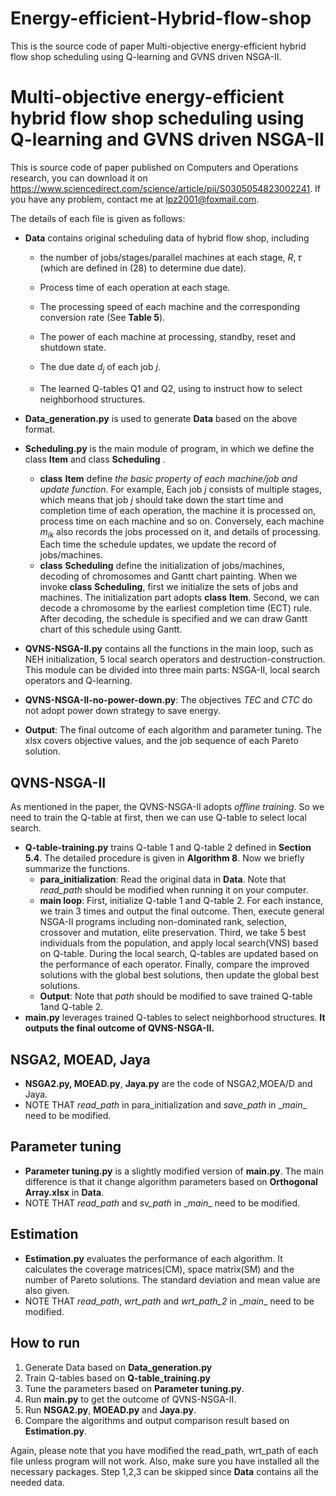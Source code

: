 # Energy-efficient-Hybrid-flow-shop
This is the source code of paper Multi-objective energy-efficient hybrid flow shop scheduling using Q-learning and GVNS driven NSGA-II.
#  Multi-objective energy-efficient hybrid flow shop scheduling using Q-learning and GVNS driven NSGA-II

This is source code of paper published on Computers and Operations research, you can download it on https://www.sciencedirect.com/science/article/pii/S0305054823002241. If you have any problem, contact me at lpz2001@foxmail.com.

The details of each file is given as  follows:

- **Data** contains original scheduling data of hybrid flow shop, including

  - the number of jobs/stages/parallel machines at each stage, $R,\tau$ (which are defined in (28) to determine due date). 

  - Process time of each operation at each stage.
  - The processing speed of each machine and the corresponding conversion rate (See **Table 5**).
  - The power of each machine at processing, standby, reset and shutdown state.
  - The due date $d_j$ of each job $j$.
  - The learned Q-tables Q1 and Q2, using to instruct how to select neighborhood structures.

- **Data_generation.py** is used to generate **Data** based on the above format.

- **Scheduling.py** is the main module of program, in which we define the class **Item** and class **Scheduling** .

  - **class** **Item** define *the basic property of each machine/job and update function*. For example,  Each job $j$ consists of multiple stages, which means that job $j$ should take down  the start time and completion time of  each operation, the machine it is processed on, process time on each machine and so on. Conversely, each machine $m_{ik}$ also records the jobs processed on it, and details of processing. Each time the schedule updates, we update the record of jobs/machines. 
  - **class** **Scheduling** define the initialization of jobs/machines, decoding of chromosomes and Gantt chart painting.  When we invoke **class** **Scheduling**, first we initialize the sets of jobs and machines. The initialization part adopts **class** **Item**. Second, we can decode a chromosome by the earliest completion time (ECT) rule. After decoding, the schedule is specified and we can draw Gantt chart of this schedule using Gantt.

- **QVNS-NSGA-II.py** contains all the functions in the main loop, such as NEH initialization, 5 local search operators and destruction-construction.  This module can be divided into three main parts: NSGA-II, local search operators and Q-learning.

- **QVNS-NSGA-II-no-power-down.py**: The objectives *TEC* and *CTC* do not adopt power down strategy to save energy.

- **Output**: The final outcome of each algorithm and parameter tuning. The xlsx covers objective values, and the job sequence of each Pareto solution.

## QVNS-NSGA-II

As mentioned in the paper, the QVNS-NSGA-II adopts *offline training*. So we need to train the Q-table at first, then we can use Q-table to select local search.

- **Q-table-training.py** trains Q-table 1 and Q-table 2 defined in **Section 5.4**. The detailed procedure is given in **Algorithm 8**. Now we briefly summarize the functions.
  - **para_initialization**: Read the original data in **Data**. Note that *read_path* should be modified when running it on your computer.
  - **main loop**: First, initialize Q-table 1 and Q-table 2. For each instance, we train 3 times and output the final outcome. Then, execute general NSGA-II programs including non-dominated rank, selection, crossover and mutation, elite preservation. Third, we take 5 best individuals from the population, and apply local search(VNS) based on Q-table. During the local search, Q-tables are updated based on the performance of each operator. Finally, compare the improved solutions with the global best solutions, then update the global best solutions.
  - **Output**: Note that *path* should be modified to save trained Q-table 1and Q-table 2.
- **main.py** leverages trained Q-tables to select neighborhood structures. **It outputs the final outcome of QVNS-NSGA-II.**

## NSGA2, MOEAD, Jaya

- **NSGA2.py, MOEAD.py**, **Jaya.py** are the code of NSGA2,MOEA/D and Jaya.
- NOTE THAT *read_path* in para_initialization and *save_path* in \__main__ need to be modified. 

## Parameter tuning

- **Parameter tuning.py** is a slightly modified version of **main.py**. The main difference is that it change algorithm parameters based on **Orthogonal Array.xlsx** in **Data**.  
- NOTE THAT *read_path* and *sv_path* in \__main__  need to be modified. 

## Estimation

- **Estimation.py** evaluates the performance of each algorithm. It calculates the coverage matrices(CM), space matrix(SM) and the number of Pareto solutions. The standard deviation and mean value are also given.
- NOTE THAT *read_path*, *wrt_path* and *wrt_path_2*  in \__main__  need to be modified. 

## How to run

1. Generate Data based on **Data_generation.py** 
2. Train Q-tables based on **Q-table_training.py**
3. Tune the parameters based on **Parameter tuning.py**.
4. Run **main.py** to get the outcome of QVNS-NSGA-II.
5. Run **NSGA2.py**, **MOEAD.py** and **Jaya.py**.
6. Compare the algorithms and output comparison result based on **Estimation.py**.

Again, please note that you have modified the read_path, wrt_path of each file unless program will not work. Also, make sure you have installed all the necessary packages. 
Step 1,2,3 can be skipped since **Data** contains all the needed data.
